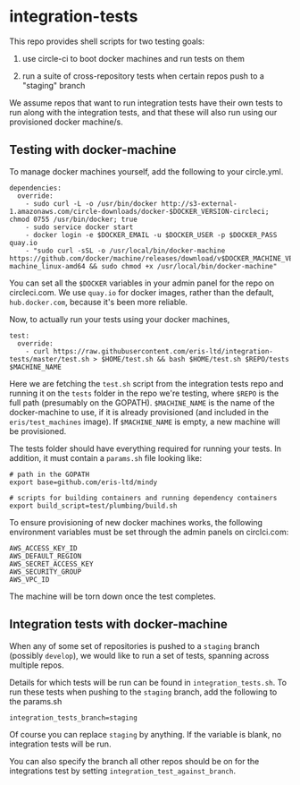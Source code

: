 # integration-tests

This repo provides shell scripts for two testing goals:

1) use circle-ci to boot docker machines and run tests on them

2) run a suite of cross-repository tests when certain repos push to a "staging" branch 

We assume repos that want to run integration tests have their own tests to run along with the integration tests,
and that these will also run using our provisioned docker machine/s.


Testing with docker-machine
---------------------------

To manage docker machines yourself, add the following to your circle.yml.

```
dependencies:
  override:
    - sudo curl -L -o /usr/bin/docker http://s3-external-1.amazonaws.com/circle-downloads/docker-$DOCKER_VERSION-circleci; chmod 0755 /usr/bin/docker; true
    - sudo service docker start
    - docker login -e $DOCKER_EMAIL -u $DOCKER_USER -p $DOCKER_PASS quay.io
    - "sudo curl -sSL -o /usr/local/bin/docker-machine https://github.com/docker/machine/releases/download/v$DOCKER_MACHINE_VERSION/docker-machine_linux-amd64 && sudo chmod +x /usr/local/bin/docker-machine"
```

You can set all the `$DOCKER` variables in your admin panel for the repo on circleci.com. We use `quay.io` for docker images, rather than the default, `hub.docker.com`, because it's been more reliable.

Now, to actually run your tests using your docker machines,

```
test:
  override:
    - curl https://raw.githubusercontent.com/eris-ltd/integration-tests/master/test.sh > $HOME/test.sh && bash $HOME/test.sh $REPO/tests $MACHINE_NAME
```

Here we are fetching the `test.sh` script from the integration tests repo and running it on the `tests` folder in the repo we're testing, where `$REPO` is the full path (presumably on the GOPATH). `$MACHINE_NAME` is the name of the docker-machine to use, if it is already provisioned (and included in the `eris/test_machines` image). If `$MACHINE_NAME` is empty, a new machine will be provisioned. 

The tests folder should have everything required for running your tests. In addition, it must contain a `params.sh` file looking like:

```
# path in the GOPATH
export base=github.com/eris-ltd/mindy

# scripts for building containers and running dependency containers
export build_script=test/plumbing/build.sh
```

To ensure provisioning of new docker machines works, the following environment variables must be set through the admin panels on circlci.com:

```
AWS_ACCESS_KEY_ID
AWS_DEFAULT_REGION
AWS_SECRET_ACCESS_KEY
AWS_SECURITY_GROUP
AWS_VPC_ID
```

The machine will be torn down once the test completes.

Integration tests with docker-machine
-------------------------------------

When any of some set of repositories is pushed to a `staging` branch (possibly `develop`), we would like to run a set of tests, spanning across multiple repos.

Details for which tests will be run can be found in `integration_tests.sh`. To run these tests when pushing to the `staging` branch, add the following to the params.sh

```
integration_tests_branch=staging
```

Of course you can replace `staging` by anything. If the variable is blank, no integration tests will be run.

You can also specify the branch all other repos should be on for the integrations test by setting `integration_test_against_branch`.
